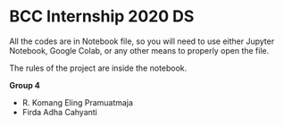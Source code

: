 # BCC Internship 2020 DS

All the codes are in Notebook file, so you will need to use either Jupyter Notebook, Google Colab, or any other means to properly open the file.

The rules of the project are inside the notebook.

**Group 4**
- R. Komang Eling Pramuatmaja
- Firda Adha Cahyanti
